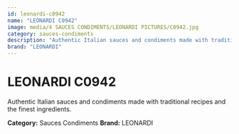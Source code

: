 ```yaml
---
id: leonardi-c0942
name: "LEONARDI C0942"
image: media/4 SAUCES CONDIMENTS/LEONARDI PICTURES/C0942.jpg
category: sauces-condiments
description: "Authentic Italian sauces and condiments made with traditional recipes and the finest ingredients."
brand: "LEONARDI"
---
```


# LEONARDI C0942

Authentic Italian sauces and condiments made with traditional recipes and the finest ingredients.

**Category:** Sauces Condiments
**Brand:** LEONARDI
